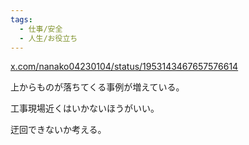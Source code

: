 ```yaml
---
tags:
  - 仕事/安全
  - 人生/お役立ち
---
```

[x.com/nanako04230104/status/1953143467657576614](https://x.com/nanako04230104/status/1953143467657576614)

上からものが落ちてくる事例が増えている。

工事現場近くはいかないほうがいい。

迂回できないか考える。


